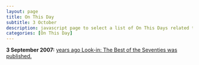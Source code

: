 ```yaml
---
layout: page
title: On This Day
subtitle: 3 October
description: javascript page to select a list of On This Days related to Lena Zavaroni.
categories: [On This Day]
---
```


**3 September 2007:**
[<span id="age1"></span> years ago Look-in: The Best of the Seventies was published.](/books/look-in/2007/09/03/look-in-the-best-of-the-seventies.html)

<!-- Script for calculating number of years ago -->
<script>
var dob = '20070903';
var year = Number(dob.substr(0, 4));
var month = Number(dob.substr(4, 2)) - 1;
var day = Number(dob.substr(6, 2));
var today = new Date();
var age1 = today.getFullYear() - year;
if (today.getMonth() < month || (today.getMonth() == month && today.getDate() < day)) {
age1--;
}
document.getElementById("age1").innerHTML=age1;
</script>
